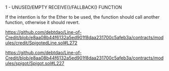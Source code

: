 1 - UNUSED/EMPTY RECEIVE()/FALLBACK() FUNCTION

If the intention is for the Ether to be used, the function should call another function, otherwise it should revert.

https://github.com/debtdao/Line-of-Credit/blob/e8aa08b44f6132a5ed901f8daa231700c5afeb3a/contracts/modules/credit/SpigotedLine.sol#L272

https://github.com/debtdao/Line-of-Credit/blob/e8aa08b44f6132a5ed901f8daa231700c5afeb3a/contracts/modules/spigot/Spigot.sol#L227
 

